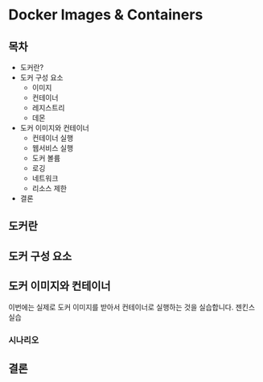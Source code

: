 # Docker Images & Containers

## 목차


- 도커란?
- 도커 구성 요소
    - 이미지
    - 컨테이너
    - 레지스트리
    - 데몬
- 도커 이미지와 컨테이너
    - 컨테이너 실행
    - 웹서비스 실행
    - 도커 볼륨
    - 로깅
    - 네트워크
    - 리소스 제한
- 결론


## 도커란

## 도커 구성 요소

## 도커 이미지와 컨테이너
이번에는 실제로 도커 이미지를 받아서 컨테이너로 실행하는 것을 실습합니다. 
젠킨스 실습

### 시나리오


## 결론

